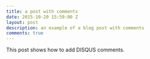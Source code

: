 ```yaml
---
title: a post with comments
date: 2015-10-20 15:59:00 Z
layout: post
description: an example of a blog post with comments
comments: true
---
```


This post shows how to add DISQUS comments.
